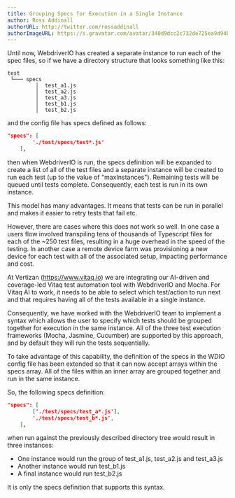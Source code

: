 ```yaml
---
title: Grouping Specs for Execution in a Single Instance
author: Ross Addinall
authorURL: http://twitter.com/rossaddinall
authorImageURL: https://s.gravatar.com/avatar/340d9dcc2c732de725ea9d94bdfcfe82?s=80
---
```


Until now, WebdriverIO has created a separate instance to run each of the spec
files, so if we have a directory structure that looks something like this:

```
test
 └─── specs
         │  test_a1.js
         │  test_a2.js
         │  test_a3.js
         │  test_b1.js
         │  test_b2.js
```
and the config file has specs defined as follows:

```json
"specs": [
        './test/specs/test*.js'
    ],
```
then when WebdriverIO is run, the specs definition will be expanded to create a
list of all of the test files and a separate instance will be created to run each test
(up to the value of "maxInstances").  Remaining tests will be queued until tests
complete.  Consequently, each test is run in its own instance.

This model has many advantages.  It means that tests can be run in parallel and
makes it easier to retry tests that fail etc.

However, there are cases where this does not work so well.  In one case a users
flow involved transpiling tens of thousands of Typescript files for each of the
~250 test files, resulting in a huge overhead in the speed of the testing.  In
another case a remote device farm was provisioning a new device for each test with
all of the associated setup, impacting performance and cost.

At Vertizan (https://www.vitaq.io) we are integrating our AI-driven and coverage-led
Vitaq test automation tool with WebdriverIO and Mocha. For Vitaq AI to work, it
needs to be able to select which test/action to run next and that requires having
all of the tests available in a single instance.

Consequently, we have worked with the WebdriverIO team to implement a syntax which
allows the user to specify which tests should be grouped together for execution
in the same instance.  All of the three test execution frameworks (Mocha, Jasmine,
Cucumber) are supported by this approach, and by default they will run the tests
sequentially.

To take advantage of this capability, the definition of the specs in the WDIO config
file has been extended so that it can now accept arrays within the specs array.
All of the files within an inner array are grouped together and run in the
same instance.

So, the following specs definition:

```json
"specs": [
        ['./test/specs/test_a*.js'],
        './test/specs/test_b*.js',
    ],
```
when run against the previously described directory tree would result in three
instances:
- One instance would run the group of test_a1.js, test_a2.js and test_a3.js
- Another instance would run test_b1.js
- A final instance would run test_b2.js

It is only the specs definition that supports this syntax.


